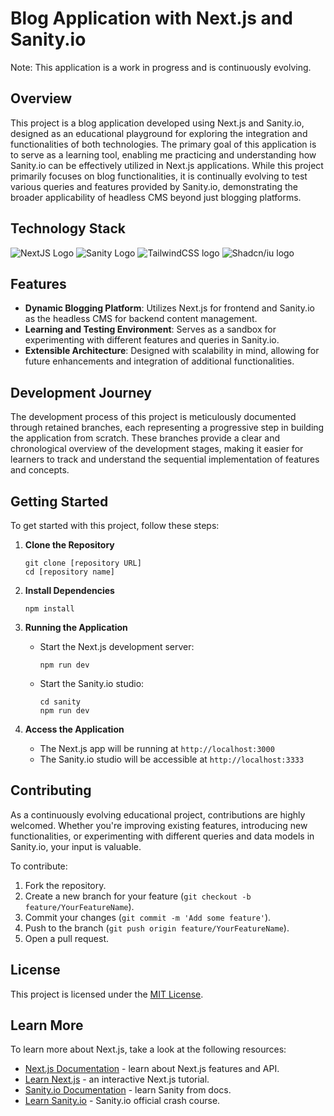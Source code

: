 # Blog Application with Next.js and Sanity.io 

Note: This application is a work in progress and is continuously evolving.

## Overview
This project is a blog application developed using Next.js and Sanity.io, designed as an educational playground for exploring the integration and functionalities of both technologies. The primary goal of this application is to serve as a learning tool, enabling me practicing and understanding how Sanity.io can be effectively utilized in Next.js applications. While this project primarily focuses on blog functionalities, it is continually evolving to test various queries and features provided by Sanity.io, demonstrating the broader applicability of headless CMS beyond just blogging platforms.

## Technology Stack

![NextJS Logo](https://img.shields.io/badge/Next.js-000000.svg?style=for-the-badge&logo=nextdotjs&logoColor=white) ![Sanity Logo](https://img.shields.io/badge/Sanity-F03E2F.svg?style=for-the-badge&logo=Sanity&logoColor=white) ![TailwindCSS logo](https://img.shields.io/badge/Tailwind%20CSS-06B6D4.svg?style=for-the-badge&logo=Tailwind-CSS&logoColor=white) 
![Shadcn/iu logo](https://img.shields.io/badge/shadcn/ui-000000.svg?style=for-the-badge&logo=shadcn/ui&logoColor=white)
## Features
- **Dynamic Blogging Platform**: Utilizes Next.js for frontend and Sanity.io as the headless CMS for backend content management.
- **Learning and Testing Environment**: Serves as a sandbox for experimenting with different features and queries in Sanity.io.
- **Extensible Architecture**: Designed with scalability in mind, allowing for future enhancements and integration of additional functionalities.

## Development Journey
The development process of this project is meticulously documented through retained branches, each representing a progressive step in building the application from scratch. These branches provide a clear and chronological overview of the development stages, making it easier for learners to track and understand the sequential implementation of features and concepts.

## Getting Started
To get started with this project, follow these steps:

1. **Clone the Repository**
   ```
   git clone [repository URL]
   cd [repository name]
   ```

2. **Install Dependencies**
     ```
     npm install
     ```

3. **Running the Application**
   - Start the Next.js development server:
     ```
     npm run dev
     ```
   - Start the Sanity.io studio:
     ```
     cd sanity
     npm run dev
     ```

4. **Access the Application**
   - The Next.js app will be running at `http://localhost:3000`
   - The Sanity.io studio will be accessible at `http://localhost:3333`

## Contributing
As a continuously evolving educational project, contributions are highly welcomed. Whether you're improving existing features, introducing new functionalities, or experimenting with different queries and data models in Sanity.io, your input is valuable.

To contribute:
1. Fork the repository.
2. Create a new branch for your feature (`git checkout -b feature/YourFeatureName`).
3. Commit your changes (`git commit -m 'Add some feature'`).
4. Push to the branch (`git push origin feature/YourFeatureName`).
5. Open a pull request.

## License
This project is licensed under the [MIT License](LICENSE).


## Learn More

To learn more about Next.js, take a look at the following resources:

- [Next.js Documentation](https://nextjs.org/docs) - learn about Next.js features and API.
- [Learn Next.js](https://nextjs.org/learn) - an interactive Next.js tutorial.
- [Sanity.io Documentation](https://www.sanity.io/docs) - learn Sanity from docs.
- [Learn Sanity.io](https://www.sanity.io/docs/getting-started-with-sanity) - Sanity.io official crash course.


